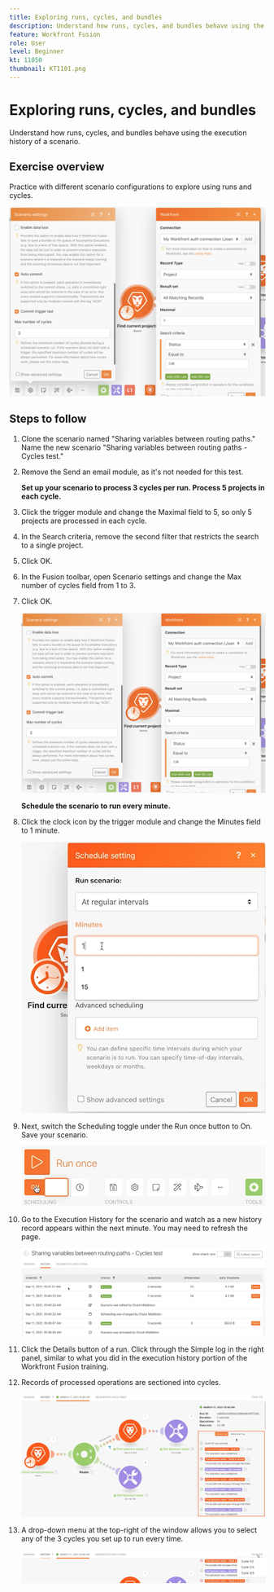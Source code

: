 ```yaml
---
title: Exploring runs, cycles, and bundles
description: Understand how runs, cycles, and bundles behave using the execution history of a scenario.
feature: Workfront Fusion
role: User
level: Beginner
kt: 11050
thumbnail: KT1101.png
---
```


# Exploring runs, cycles, and bundles

Understand how runs, cycles, and bundles behave using the execution history of a scenario.

## Exercise overview

Practice with different scenario configurations to explore using runs and cycles.

   ![Exploring runs cycles and bundles Image 1](../12-exercises/assets/exploring-runs-cycles-and-bundles-walkthrough-1.png)

## Steps to follow

1. Clone the scenario named "Sharing variables between routing paths." Name the new scenario "Sharing variables between routing paths - Cycles test."
1. Remove the Send an email module, as it's not needed for this test.

    **Set up your scenario to process 3 cycles per run. Process 5 projects in each cycle.**

1. Click the trigger module and change the Maximal field to 5, so only 5 projects are processed in each cycle.
1. In the Search criteria, remove the second filter that restricts the search to a single project.
1. Click OK.

1. In the Fusion toolbar, open Scenario settings and change the Max number of cycles field from 1 to 3.
1. Click OK.

   ![Exploring runs cycles and bundles Image 1](../12-exercises/assets/exploring-runs-cycles-and-bundles-walkthrough-1.png)


    **Schedule the scenario to run every minute.**

1. Click the clock icon by the trigger module and change the Minutes field to 1 minute.

   ![Exploring runs cycles and bundles Image 2](../12-exercises/assets/exploring-runs-cycles-and-bundles-walkthrough-2.png)
   
1. Next, switch the Scheduling toggle under the Run once button to On. Save your scenario.

   ![Exploring runs cycles and bundles Image 3](../12-exercises/assets/exploring-runs-cycles-and-bundles-walkthrough-3.png)

1. Go to the Execution History for the scenario and watch as a new history record appears within the next minute. You may need to refresh the page.

   ![Exploring runs cycles and bundles Image 1](../12-exercises/assets/exploring-runs-cycles-and-bundles-walkthrough-4.png)

1. Click the Details button of a run. Click through the Simple log in the right panel, similar to what you did in the execution history portion of the Workfront Fusion training.
1. Records of processed operations are sectioned into cycles.

   ![Exploring runs cycles and bundles Image 5](../12-exercises/assets/exploring-runs-cycles-and-bundles-walkthrough-5.png)

1. A drop-down menu at the top-right of the window allows you to select any of the 3 cycles you set up to run every time.

   ![Exploring runs cycles and bundles Image 6](../12-exercises/assets/exploring-runs-cycles-and-bundles-walkthrough-6.png)
